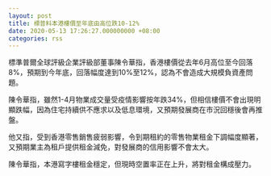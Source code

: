 ```yaml
---
layout: post
title: 標普料本港樓價至年底由高位跌10-12%
date: 2020-05-13 17:26:27.000000000 +08:00
categories: rss
---
```


標準普爾全球評級企業評級部董事陳令華指，香港樓價從去年6月高位至今回落8%，預期到今年底，回落幅度達到10%至12%，認為不會造成大規模負資產問題。

陳令華指，雖然1-4月物業成交量受疫情影響按年跌34%，但相信樓價不會出現明顯跌幅，因為住宅持續供不應求以及低息環境，又預期發展商在市況回穩後會再推盤。

他又指，受到香港零售銷售疲弱影響，令到期租約的零售物業租金下調幅度顯著，又預期業主為租戶提供租金減免，對發展商的信用影響不會太大。

陳令華指，本港寫字樓租金穩定，但現時空置率正在上升，將對租金構成壓力。
